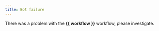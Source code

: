 ```yaml
---
title: Bot failure
---
```


There was a problem with the **{{ workflow }}** workflow, please investigate.
